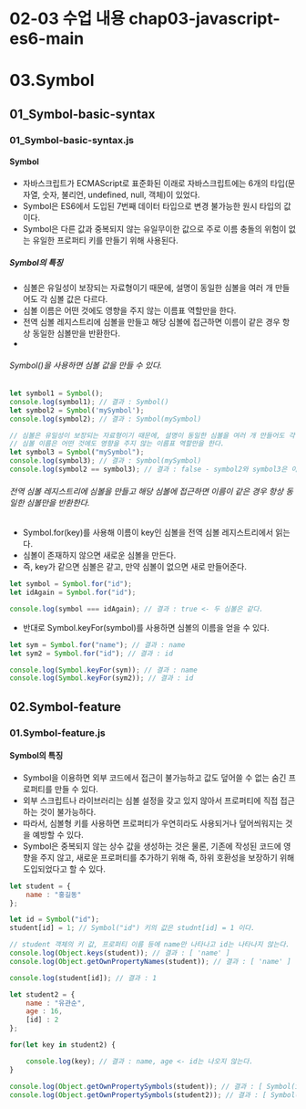 02-03 수업 내용
chap03-javascript-es6-main
================================
# 03.Symbol

## 01_Symbol-basic-syntax

### 01_Symbol-basic-syntax.js

#### Symbol
- 자바스크립트가 ECMAScript로 표준화된 이래로 자바스크립트에는 6개의 타입(문자열, 숫자, 불리언, undefined, null, 객체)이 있었다.
- Symbol은 ES6에서 도입된 7번째 데이터 타입으로 변경 불가능한 원시 타입의 값이다.
- Symbol은 다른 값과 중복되지 않는 유일무이한 값으로 주로 이름 충돌의 위험이 없는 유일한 프로퍼티 키를 만들기 위해 사용된다.

##### Symbol의 특징
- 심볼은 유일성이 보장되는 자료형이기 때문에, 설명이 동일한 심볼을 여러 개 만들어도 각 심볼 값은 다르다.
- 심볼 이름은 어떤 것에도 영향을 주지 않는 이름표 역할만을 한다.
- 전역 심볼 레지스트리에 심볼을 만들고 해당 심볼에 접근하면 이름이 같은 경우 항상 동일한 심볼만을 반환한다.
- 
###### Symbol()을 사용하면 심볼 값을 만들 수 있다.
``` javascript
let symbol1 = Symbol();
console.log(symbol1); // 결과 : Symbol()
let symbol2 = Symbol('mySymbol');
console.log(symbol2); // 결과 : Symbol(mySymbol)

// 심볼은 유일성이 보장되는 자료형이기 때문에, 설명이 동일한 심볼을 여러 개 만들어도 각 심볼 값은 다르다.
// 심볼 이름은 어떤 것에도 영향을 주지 않는 이름표 역할만을 한다.
let symbol3 = Symbol("mySymbol");
console.log(symbol3); // 결과 : Symbol(mySymbol)
console.log(symbol2 == symbol3); // 결과 : false - symbol2와 symbol3은 이름만 같을 뿐 다른 값이다.
```

###### 전역 심볼 레지스트리에 심볼을 만들고 해당 심볼에 접근하면 이름이 같은 경우 항상 동일한 심볼만을 반환한다.
- Symbol.for(key)를 사용해 이름이 key인 심볼을 전역 심볼 레지스트리에서 읽는다.
- 심볼이 존재하지 않으면 새로운 심볼을 만든다.
- 즉, key가 같으면 심볼은 같고, 만약 심볼이 없으면 새로 만들어준다.
  
``` javascript
let symbol = Symbol.for("id");
let idAgain = Symbol.for("id");

console.log(symbol === idAgain); // 결과 : true <- 두 심볼은 같다.
```

- 반대로 Symbol.keyFor(symbol)를 사용하면 심볼의 이름을 얻을 수 있다.
``` javascript
let sym = Symbol.for("name"); // 결과 : name
let sym2 = Symbol.for("id"); // 결과 : id

console.log(Symbol.keyFor(sym)); // 결과 : name
console.log(Symbol.keyFor(sym2)); // 결과 : id
```

## 02.Symbol-feature

### 01.Symbol-feature.js

#### Symbol의 특징
- Symbol을 이용하면 외부 코드에서 접근이 불가능하고 값도 덮어쓸 수 없는 숨긴 프로퍼티를 만들 수 있다.
- 외부 스크립트나 라이브러리는 심볼 설정을 갖고 있지 않아서 프로퍼티에 직접 접근하는 것이 불가능하다.
- 따라서, 심볼형 키를 사용하면 프로퍼티가 우연히라도 사용되거나 덮어씌워지는 것을 예방할 수 있다.
- Symbol은 중복되지 않는 상수 값을 생성하는 것은 물론, 기존에 작성된 코드에 영향을 주지 않고,
  새로운 프로퍼티를 추가하기 위해 즉, 하위 호환성을 보장하기 위해 도입되었다고 할 수 있다.
``` javascript
let student = {
    name : "홍길동"
};

let id = Symbol("id");
student[id] = 1; // Symbol("id") 키의 값은 studnt[id] = 1 이다.

// student 객체의 키 값, 프로퍼티 이름 등에 name만 나타나고 id는 나타나지 않는다.
console.log(Object.keys(student)); // 결과 : [ 'name' ]
console.log(Object.getOwnPropertyNames(student)); // 결과 : [ 'name' ]

console.log(student[id]); // 결과 : 1

let student2 = {
    name : "유관순",
    age : 16,
    [id] : 2
};

for(let key in student2) {

    console.log(key); // 결과 : name, age <- id는 나오지 않는다. 
}

console.log(Object.getOwnPropertySymbols(student)); // 결과 : [ Symbol(id) ]
console.log(Object.getOwnPropertySymbols(student2)); // 결과 : [ Symbol(id) ]
```


